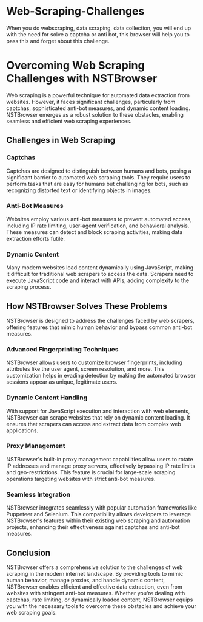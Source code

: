 # Web-Scraping-Challenges
When you do webscraping, data scraping, data collection, you will end up with the need for solve a captcha or anti bot, this browser will help you to pass this and forget about this challenge.



# Overcoming Web Scraping Challenges with NSTBrowser

Web scraping is a powerful technique for automated data extraction from websites. However, it faces significant challenges, particularly from captchas, sophisticated anti-bot measures, and dynamic content loading. NSTBrowser emerges as a robust solution to these obstacles, enabling seamless and efficient web scraping experiences.

## Challenges in Web Scraping

### Captchas

Captchas are designed to distinguish between humans and bots, posing a significant barrier to automated web scraping tools. They require users to perform tasks that are easy for humans but challenging for bots, such as recognizing distorted text or identifying objects in images.

### Anti-Bot Measures

Websites employ various anti-bot measures to prevent automated access, including IP rate limiting, user-agent verification, and behavioral analysis. These measures can detect and block scraping activities, making data extraction efforts futile.

### Dynamic Content

Many modern websites load content dynamically using JavaScript, making it difficult for traditional web scrapers to access the data. Scrapers need to execute JavaScript code and interact with APIs, adding complexity to the scraping process.

## How NSTBrowser Solves These Problems

NSTBrowser is designed to address the challenges faced by web scrapers, offering features that mimic human behavior and bypass common anti-bot measures.

### Advanced Fingerprinting Techniques

NSTBrowser allows users to customize browser fingerprints, including attributes like the user agent, screen resolution, and more. This customization helps in evading detection by making the automated browser sessions appear as unique, legitimate users.

### Dynamic Content Handling

With support for JavaScript execution and interaction with web elements, NSTBrowser can scrape websites that rely on dynamic content loading. It ensures that scrapers can access and extract data from complex web applications.

### Proxy Management

NSTBrowser's built-in proxy management capabilities allow users to rotate IP addresses and manage proxy servers, effectively bypassing IP rate limits and geo-restrictions. This feature is crucial for large-scale scraping operations targeting websites with strict anti-bot measures.

### Seamless Integration

NSTBrowser integrates seamlessly with popular automation frameworks like Puppeteer and Selenium. This compatibility allows developers to leverage NSTBrowser's features within their existing web scraping and automation projects, enhancing their effectiveness against captchas and anti-bot measures.

## Conclusion

NSTBrowser offers a comprehensive solution to the challenges of web scraping in the modern internet landscape. By providing tools to mimic human behavior, manage proxies, and handle dynamic content, NSTBrowser enables efficient and effective data extraction, even from websites with stringent anti-bot measures. Whether you're dealing with captchas, rate limiting, or dynamically loaded content, NSTBrowser equips you with the necessary tools to overcome these obstacles and achieve your web scraping goals.
